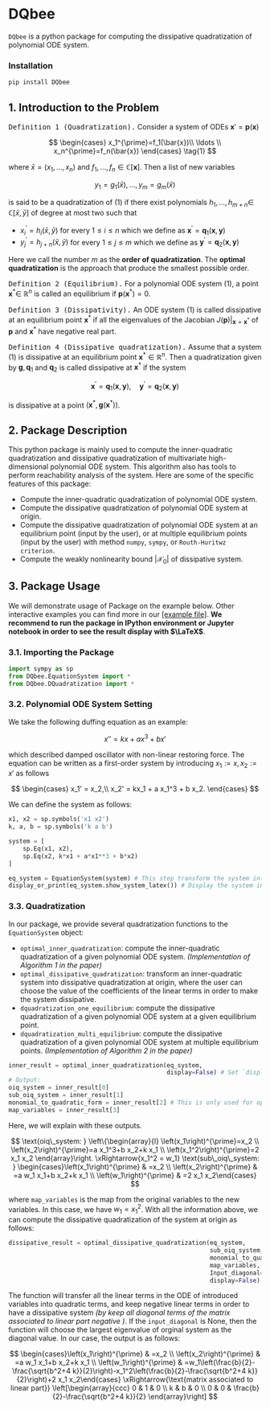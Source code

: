 # DQbee

`DQbee` is a python package for computing the dissipative quadratization of polynomial ODE system. 

### Installation
```bash
pip install DQbee
```

## 1. Introduction to the Problem

<kbd>Definition 1 (Quadratization).</kbd> Consider a system of ODEs $\mathbf{x}'=\mathbf{p}(\mathbf{x})$

$$
\begin{cases} 
x_1^{\prime}=f_1(\bar{x})\\
\ldots \\
x_n^{\prime}=f_n(\bar{x})
\end{cases}
\tag{1}
$$

where $\bar{x}=\left(x_1, \ldots, x_n\right)$ and $f_1, \ldots, f_n \in \mathbb{C}[\mathbf{x}]$. Then a list of new variables

$$
y_1=g_1(\bar{x}), \ldots, y_m=g_m(\bar{x})
$$

is said to be a quadratization of (1) if there exist polynomials $h_1, \ldots, h_{m+n} \in$ $\mathbb{C}[\bar{x}, \bar{y}]$ of degree at most two such that
- $x_i^{\prime}=h_i(\bar{x}, \bar{y})$ for every $1 \leqslant i \leqslant n$ which we define as $\mathbf{x}^{\prime}=\mathbf{q}_1(\mathbf{x}, \mathbf{y})$
- $y_j^{\prime}=h_{j+n}(\bar{x}, \bar{y})$ for every $1 \leqslant j \leqslant m$ which we define as $\mathbf{y}^{\prime}=\mathbf{q}_2(\mathbf{x}, \mathbf{y})$

Here we call the number $m$ as the **order of quadratization**. The **optimal quadratization** is the approach that produce the smallest possible order.

<kbd>Definition 2 (Equilibrium).</kbd> For a polynomial ODE system (1), a point $\mathbf{x}^* \in$ $\mathbb{R}^n$ is called an equilibrium if $\mathbf{p}\left(\mathbf{x}^*\right)=0$.

<kbd>Definition 3 (Dissipativity).</kbd> An ODE system (1) is called dissipative at an equilibrium point $\mathbf{x}^\ast$ if all the eigenvalues of the Jacobian $J(\mathbf{p})|_{\mathbf{x}=\mathbf{x}^\ast}$ of $\mathbf{p}$ and $\mathbf{x}^\ast$ have negative real part.

<kbd>Definition 4 (Dissipative quadratization).</kbd> Assume that a system (1) is dissipative at an equilibrium point $\mathbf{x}^* \in \mathbb{R}^n$. Then a quadratization given by $\mathbf{g}, \mathbf{q}_1$ and $\mathbf{q}_2$ is called dissipative at $\mathbf{x}^*$ if the system

$$
\mathbf{x}^{\prime}=\mathbf{q}_1(\mathbf{x}, \mathbf{y}), \quad \mathbf{y}^{\prime}=\mathbf{q}_2(\mathbf{x}, \mathbf{y})
$$

is dissipative at a point $\left(\mathbf{x}^\ast, \mathbf{g}\left(\mathbf{x}^\ast\right)\right)$.

## 2. Package Description
This python package is mainly used to compute the inner-quadratic quadratization and dissipative quadratization of multivariate high-dimensional polynomial ODE system. This algorithm also has tools to perform reachability analysis of the system. Here are some of the specific features of this package:

- Compute the inner-quadratic quadratization of polynomial ODE system.
- Compute the dissipative quadratization of polynomial ODE system at origin.
- Compute the dissipative quadratization of polynomial ODE system at an equilibrium point (input by the user), or at multiple equilibrium points (input by the user) with method `numpy`, `sympy`, or `Routh-Huritwz criterion`.
- Compute the weakly nonlinearity bound $\left| \mathcal{X_{0}} \right|$ of dissipative system.

## 3. Package Usage
We will demonstrate usage of Package on the example below. Other interactive examples you can find more in our [[example file]](https://github.com/yubocai-poly/DQbee/tree/main/Examples). **We recommend to run the package in IPython environment or Jupyter notebook in order to see the result display with $\LaTeX$**.

### 3.1. Importing the Package
```python
import sympy as sp
from DQbee.EquationSystem import *
from DQbee.DQuadratization import *
```

### 3.2. Polynomial ODE System Setting
We take the following duffing equation as an example:

$$
x'' = kx + ax^{3} + bx'
$$

which described damped oscillator with non-linear restoring force. The equation can be written as a first-order system by introducing $x_1 := x, x_2 := x'$ as follows

$$
\begin{cases}
    x_1' = x_2,\\
    x_2' = kx_1 + a x_1^3 + b x_2.
\end{cases}
$$

We can define the system as follows:
```python
x1, x2 = sp.symbols('x1 x2')
k, a, b = sp.symbols('k a b')

system = [
    sp.Eq(x1, x2),
    sp.Eq(x2, k*x1 + a*x1**3 + b*x2)
]

eq_system = EquationSystem(system) # This step transform the system into `EquationSystem` object
display_or_print(eq_system.show_system_latex()) # Display the system in latex format, inner method of `EquationSystem` object
```

### 3.3. Quadratization
In our package, we provide several quadratization functions to the `EquationSystem` object:
- `optimal_inner_quadratization`: compute the inner-quadratic quadratization of a given polynomial ODE system. *(Implementation of Algorithm 1 in the paper)*
- `optimal_dissipative_quadratization`: transform an inner-quadratic system into dissipative quadratization at origin, where the user can choose the value of the coefficients of the linear terms in order to make the system dissipative.
- `dquadratization_one_equilibrium`: compute the dissipative quadratization of a given polynomial ODE system at a given equilibrium point.
- `dquadratization_multi_equilibrium`: compute the dissipative quadratization of a given polynomial ODE system at multiple equilibrium points. *(Implementation of Algorithm 2 in the paper)*

```py
inner_result = optimal_inner_quadratization(eq_system,
                                            display=False) # Set `display` to True if you want to display the result
# Output:
oiq_system = inner_result[0]
sub_oiq_system = inner_result[1]
monomial_to_quadratic_form = inner_result[2] # This is only used for optimal_dissipative_quadratization` function
map_variables = inner_result[3]
```
Here, we will explain with these outputs.

$$
\text{oiq\_system: }
\left\{\begin{array}{l}
\left(x_1\right)^{\prime}=x_2 \\
\left(x_2\right)^{\prime}=a x_1^3+b x_2+k x_1 \\
\left(x_1^2\right)^{\prime}=2 x_1 x_2
\end{array}\right. \xRightarrow{x_1^2 = w_1} 
\text{sub\_oiq\_system: }
\begin{cases}\left(x_1\right)^{\prime} & =x_2 \\ \left(x_2\right)^{\prime} & =a w_1 x_1+b x_2+k x_1 \\ \left(w_1\right)^{\prime} & =2 x_1 x_2\end{cases}
$$

where `map_variables` is the map from the original variables to the new variables. In this case, we have $w_{1}=x_{1}^{2}$. With all the information above, we can compute the dissipative quadratization of the system at origin as follows:
```py
dissipative_result = optimal_dissipative_quadratization(eq_system,
                                                        sub_oiq_system,
                                                        monomial_to_quadratic_form,
                                                        map_variables,
                                                        Input_diagonal=None, # the coefficients of the linear terms
                                                        display=False) 
```
The function will transfer all the linear terms in the ODE of introduced variables into quadratic terms, and keep negative linear terms in order to have a dissipative system *(by keep all diagonal terms of the matrix associated to linear part negative )*. If the `input_diagonal` is None, then the function will choose the largest eigenvalue of orginal system as the diagonal value. In our case, the output is as follows:

$$
\begin{cases}\left(x_1\right)^{\prime} & =x_2 \\ \left(x_2\right)^{\prime} & =a w_1 x_1+b x_2+k x_1 \\ \left(w_1\right)^{\prime} & =w_1\left(\frac{b}{2}-\frac{\sqrt{b^2+4 k}}{2}\right)-x_1^2\left(\frac{b}{2}-\frac{\sqrt{b^2+4 k}}{2}\right)+2 x_1 x_2\end{cases}
\xRightarrow{\text{matrix associated to linear part}} 
\left[\begin{array}{ccc}
0 & 1 & 0 \\
k & b & 0 \\
0 & 0 & \frac{b}{2}-\frac{\sqrt{b^2+4 k}}{2}
\end{array}\right]
$$
